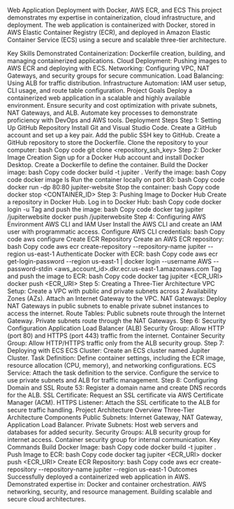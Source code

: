Web Application Deployment with Docker, AWS ECR, and ECS
This project demonstrates my expertise in containerization, cloud infrastructure, and deployment. The web application is containerized with Docker, stored in AWS Elastic Container Registry (ECR), and deployed in Amazon Elastic Container Service (ECS) using a secure and scalable three-tier architecture.

Key Skills Demonstrated
Containerization: Dockerfile creation, building, and managing containerized applications.
Cloud Deployment: Pushing images to AWS ECR and deploying with ECS.
Networking: Configuring VPC, NAT Gateways, and security groups for secure communication.
Load Balancing: Using ALB for traffic distribution.
Infrastructure Automation: IAM user setup, CLI usage, and route table configuration.
Project Goals
Deploy a containerized web application in a scalable and highly available environment.
Ensure security and cost optimization with private subnets, NAT Gateways, and ALB.
Automate key processes to demonstrate proficiency with DevOps and AWS tools.
Deployment Steps
Step 1: Setting Up GitHub Repository
Install Git and Visual Studio Code.
Create a GitHub account and set up a key pair.
Add the public SSH key to GitHub.
Create a GitHub repository to store the Dockerfile.
Clone the repository to your computer:
bash
Copy code
git clone <repository_ssh_key>
Step 2: Docker Image Creation
Sign up for a Docker Hub account and install Docker Desktop.
Create a Dockerfile to define the container.
Build the Docker image:
bash
Copy code
docker build -t jupiter .
Verify the image:
bash
Copy code
docker image ls
Run the container locally on port 80:
bash
Copy code
docker run -dp 80:80 jupiter-website
Stop the container:
bash
Copy code
docker stop <CONTAINER_ID>
Step 3: Pushing Image to Docker Hub
Create a repository in Docker Hub.
Log in to Docker Hub:
bash
Copy code
docker login -u <username>
Tag and push the image:
bash
Copy code
docker tag jupiter <username>/jupiterwebsite
docker push <username>/jupiterwebsite
Step 4: Configuring AWS Environment
AWS CLI and IAM User
Install the AWS CLI and create an IAM user with programmatic access.
Configure AWS CLI credentials:
bash
Copy code
aws configure
Create ECR Repository
Create an AWS ECR repository:
bash
Copy code
aws ecr create-repository --repository-name jupiter --region us-east-1
Authenticate Docker with ECR:
bash
Copy code
aws ecr get-login-password --region us-east-1 | docker login --username AWS --password-stdin <aws_account_id>.dkr.ecr.us-east-1.amazonaws.com
Tag and push the image to ECR:
bash
Copy code
docker tag jupiter <ECR_URI>
docker push <ECR_URI>
Step 5: Creating a Three-Tier Architecture
VPC Setup:
Create a VPC with public and private subnets across 2 Availability Zones (AZs).
Attach an Internet Gateway to the VPC.
NAT Gateways:
Deploy NAT Gateways in public subnets to enable private subnet instances to access the internet.
Route Tables:
Public subnets route through the Internet Gateway.
Private subnets route through the NAT Gateways.
Step 6: Security Configuration
Application Load Balancer (ALB) Security Group:
Allow HTTP (port 80) and HTTPS (port 443) traffic from the internet.
Container Security Group:
Allow HTTP/HTTPS traffic only from the ALB security group.
Step 7: Deploying with ECS
ECS Cluster:
Create an ECS cluster named Jupiter Cluster.
Task Definition:
Define container settings, including the ECR image, resource allocation (CPU, memory), and networking configurations.
ECS Service:
Attach the task definition to the service.
Configure the service to use private subnets and ALB for traffic management.
Step 8: Configuring Domain and SSL
Route 53:
Register a domain name and create DNS records for the ALB.
SSL Certificate:
Request an SSL certificate via AWS Certificate Manager (ACM).
HTTPS Listener:
Attach the SSL certificate to the ALB for secure traffic handling.
Project Architecture Overview
Three-Tier Architecture Components
Public Subnets:
Internet Gateway, NAT Gateway, Application Load Balancer.
Private Subnets:
Host web servers and databases for added security.
Security Groups:
ALB security group for internet access.
Container security group for internal communication.
Key Commands
Build Docker Image:
bash
Copy code
docker build -t jupiter .
Push Image to ECR:
bash
Copy code
docker tag jupiter <ECR_URI>
docker push <ECR_URI>
Create ECR Repository:
bash
Copy code
aws ecr create-repository --repository-name jupiter --region us-east-1
Outcomes
Successfully deployed a containerized web application in AWS.
Demonstrated expertise in:
Docker and container orchestration.
AWS networking, security, and resource management.
Building scalable and secure cloud architectures.
